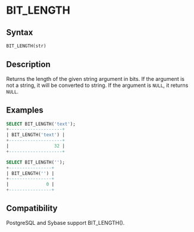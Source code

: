 # BIT_LENGTH

## Syntax

```sql
BIT_LENGTH(str)
```

## Description

Returns the length of the given string argument in bits. If the argument is not a string, it will be converted to string. If the argument is `NULL`, it returns `NULL`.

## Examples

```sql
SELECT BIT_LENGTH('text');
+--------------------+
| BIT_LENGTH('text') |
+--------------------+
|                 32 |
+--------------------+
```

```sql
SELECT BIT_LENGTH('');
+----------------+
| BIT_LENGTH('') |
+----------------+
|              0 |
+----------------+
```

## Compatibility

PostgreSQL and Sybase support BIT_LENGTH().